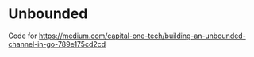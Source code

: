 # Unbounded

Code for https://medium.com/capital-one-tech/building-an-unbounded-channel-in-go-789e175cd2cd
